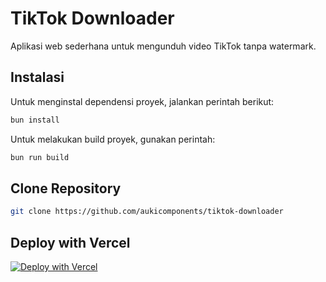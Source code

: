 # TikTok Downloader

Aplikasi web sederhana untuk mengunduh video TikTok tanpa watermark.

## Instalasi

Untuk menginstal dependensi proyek, jalankan perintah berikut:

```bash
bun install
```

Untuk melakukan build proyek, gunakan perintah:

```bash
bun run build
```
## Clone Repository
```bash
git clone https://github.com/aukicomponents/tiktok-downloader
```

## Deploy with Vercel
[![Deploy with Vercel](https://vercel.com/button)](https://vercel.com/new/clone?s=https%3A%2F%2Fgithub.com%2Faukicomponents%2Ftiktok-downloader)

